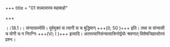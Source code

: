 +++
title = "01 सन्न्यासस्य महाबाहो"

+++
  
  
।।18.1।। संन्यासस्येति। पूर्वमुक्तं स त्यागी स च बुद्धिमान् +++(II; 50 )+++ इति। तथा स संन्यासी च योगी च न निरग्निः +++(VI; I )+++ इत्यादि। अतस्त्यागिसंन्यासासिनोर्द्वयोः श्रवणात् विशेषजिज्ञासोरयं प्रश्नः।
